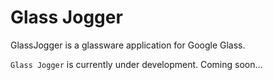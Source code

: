 Glass Jogger
========

GlassJogger is a glassware application for Google Glass.

`Glass Jogger` is currently under development.
Coming soon...
